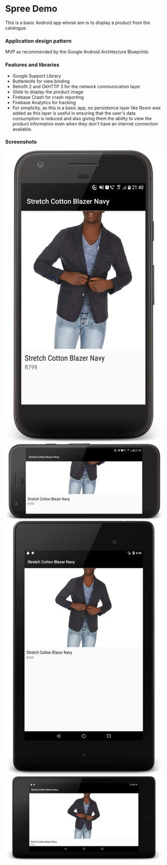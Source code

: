 # Spree Demo

This is a basic Android app whose aim is to display a product from the catalogue.

### Application design pattern
MVP as recommended by the Google Android Architecture Blueprints

### Features and libraries
- Google Support Library
- Butterknife for view binding
- Retrofit 2 and OkHTTP 3 for the network communication layer
- Glide to display the product image
- Firebase Crash for crash reporting
- Firebase Analytics for tracking
- For simplicity, as this is a basic app, no persistence layer like Room was added as this layer
is useful in ensuring that the user's data consumption is reduced and also
giving them the ability to view the product information even when they don't have
an internet connection available.

### Screenshots
![device promo](https://github.com/akitikkx/spree-android/blob/master/screenshots/device-2017-11-11-214152.png "Spree demo on smartphone (portrait)")
![device promo](https://github.com/akitikkx/spree-android/blob/master/screenshots/device-2017-11-11-214247.png "Spree demo on smartphone (landscape)")
![device promo](https://github.com/akitikkx/spree-android/blob/master/screenshots/device-2017-11-11-203909.png "Spree demo on tablet (portrait)")
![device promo](https://github.com/akitikkx/spree-android/blob/master/screenshots/device-2017-11-11-203757.png "Spree demo on tablet (landscape)")
